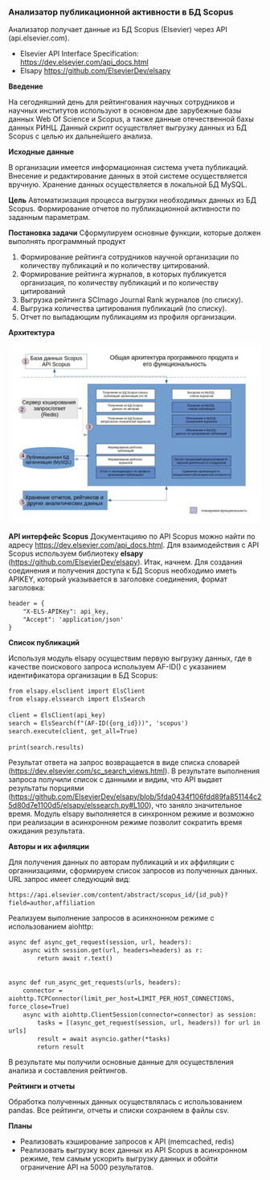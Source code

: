 ### Анализатор публикационной активности в БД Scopus

Анализатор получает данные из БД Scopus (Elsevier) через API (api.elsevier.com).
+ Elsevier API Interface Specification: https://dev.elsevier.com/api_docs.html
+ Elsapy https://github.com/ElsevierDev/elsapy

**Введение**

На сегодняшний день для рейтингования научных сотрудников и научных институтов используют в основном две зарубежные базы данных Web Of Science и Scopus, а также данные отечественной бахы данных РИНЦ.
Данный скрипт осуществляет выгрузку данных из БД Scopus с целью их дальнейшего анализа.

**Исходные данные** 

В организации имеется информационная система учета публикаций. Внесение и редактирование данных в этой системе осуществляется вручную. 
Хранение данных осуществляется в локальной БД MySQL. 

**Цель**
Автоматизизация процесса выгрузки необходимых данных из БД Scopus. Формирование отчетов по публикационной активности по заданным параметрам.

**Постановка задачи**
Сформулируем основные функции, которые должен выполнять программный продукт 
1. Формирование рейтинга сотрудников научной организации по количеству публикаций и по количеству цитирований.
2. Формирование рейтинга журналов, в которых публикуется организация, по количеству публикаций и по количеству цитирований
3. Выгрузка рейтинга SCImago Journal Rank журналов (по списку).
4. Выгрузка количества цитирования публикаций (по списку).
5. Отчет по выпадающим публикациям из профиля организации.

**Архитектура**

![struct-functional](https://github.com/KarpovAA/otus-homework-2020/blob/master/ScopusApi/struct-functional.jpg)

**API интерфейс Scopus**
Документацияю по API Scopus можно найти по адресу https://dev.elsevier.com/api_docs.html.
Для взаимодействия с API Scopus используем библиотеку **elsapy** (https://github.com/ElsevierDev/elsapy).
Итак, начнем. 
Для создания соединения и получения доступа к БД Scopus необходимо иметь APIKEY, который указывается в заголовке соединения, формат заголовка:

    header = {
        "X-ELS-APIKey": api_key,
        "Accept": 'application/json'
    }

**Список публикаций**

Используя модуль elsapy осуществим первую выгрузку данных, где в качестве поискового запроса используем AF-ID() с указанием идентификатора организации в БД Scopus:
  
    from elsapy.elsclient import ElsClient
    from elsapy.elssearch import ElsSearch
    
    client = ElsClient(api_key)
    search = ElsSearch(f"(AF-ID({org_id}))", 'scopus')
    search.execute(client, get_all=True)
    
    print(search.results)

Результат ответа на запрос возвращается в виде списка словарей (https://dev.elsevier.com/sc_search_views.html).
В результате выполнения запроса получили список с данными и видим, что API выдает результаты порциями (https://github.com/ElsevierDev/elsapy/blob/5fda0434f106fdd89fa851144c25d80d7e1100d5/elsapy/elssearch.py#L100), что заняло значительное время.
Модуль elsapy выполняется в синхронном режиме и возможно при реализации в асинхронном режиме позволит сократить время ожидания результата.

**Авторы и их афиляции**

Для получения данных по авторам публикаций и их аффиляции с органнизациями, сформируем список запросов из полученных данных. 
URL запрос имеет следующий вид:
    
    https://api.elsevier.com/content/abstract/scopus_id/{id_pub}?field=author,affiliation

Реализуем выполнение запросов в асинхнонном режиме с использованием aiohttp:

    async def async_get_request(session, url, headers):
        async with session.get(url, headers=headers) as r:
            return await r.text()


    async def run_async_get_requests(urls, headers):
        connector = aiohttp.TCPConnector(limit_per_host=LIMIT_PER_HOST_CONNECTIONS, force_close=True)
        async with aiohttp.ClientSession(connector=connector) as session:
            tasks = [(async_get_request(session, url, headers)) for url in urls]
            result = await asyncio.gather(*tasks)
            return result

В результате мы получили основные данные для осуществления анализа и составления рейтингов.

**Рейтинги и отчеты**

Обработка полученных данных осуществлялась с использованием pandas. Все рейтинги, отчеты и списки сохраняем в файлы csv.

**Планы**
- Реализовать кэширование запросов к API (memcached, redis)
- Реализовать выгрузку всех данных из API Scopus в асинхронном режиме, тем самым ускорить выгрузку данных и обойти ограничение API на 5000 результатов.

